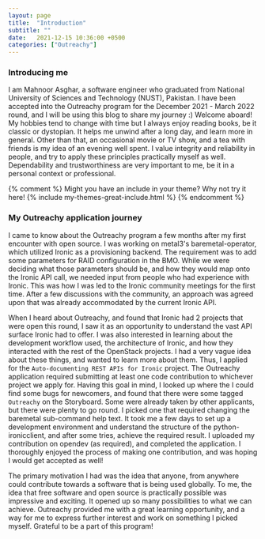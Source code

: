 ```yaml
---
layout: page
title:  "Introduction"
subtitle: ""
date:   2021-12-15 10:36:00 +0500
categories: ["Outreachy"]
---
```


<h3>Introducing me</h3>
I am Mahnoor Asghar, a software engineer who graduated from National University of Sciences and Technology (NUST), Pakistan. I have been accepted into the Outreachy program for the December 2021 - March 2022 round, and I will be using this blog to share my journey :) Welcome aboard!
My hobbies tend to change with time but I always enjoy reading books, be it classic or dystopian. It helps me unwind after a long day, and learn more in general. Other than that, an occasional movie or TV show, and a tea with friends is my idea of an evening well spent.
I value integrity and reliability in people, and try to apply these principles practically myself as well. Dependability and trustworthiness are very important to me, be it in a personal context or professional. 

{% comment %}
Might you have an include in your theme? Why not try it here!
{% include my-themes-great-include.html %}
{% endcomment %}


<h3>My Outreachy application journey</h3>
I came to know about the Outreachy program a few months after my first encounter with open source. I was working on metal3's baremetal-operator, which utilized Ironic as a provisioning backend. The requirement was to add some parameters for RAID configuration in the BMO. While we were deciding what those parameters should be, and how they would map onto the Ironic API call, we needed input from people who had experience with Ironic. This was how I was led to the Ironic community meetings for the first time. After a few discussions with the community, an approach was agreed upon that was already accommodated by the current Ironic API.

When I heard about Outreachy, and found that Ironic had 2 projects that were open this round, I saw it as an opportunity to understand the vast API surface Ironic had to offer. I was also interested in learning about the development workflow used, the architecture of Ironic, and how they interacted with the rest of the OpenStack projects. I had a very vague idea about these things, and wanted to learn more about them. Thus, I applied for the `Auto-documenting REST APIs for Ironic` project. The Outreachy application required submitting at least one code contribution to whichever project we apply for. Having this goal in mind, I looked up where the I could find some bugs for newcomers, and found that there were some tagged `Outreachy` on the Storyboard. Some were already taken by other applicants, but there were plenty to go round. I picked one that required changing the baremetal sub-command help text. It took me a few days to set up a development environment and understand the structure of the python-ironicclient, and after some tries, achieve the required result. I uploaded my contribution on opendev (as required), and completed the application. I thoroughly enjoyed the process of making one contribution, and was hoping I would get accepted as well!

The primary motivation I had was the idea that anyone, from anywhere could contribute towards a software that is being used globally. To me, the idea that free software and open source is practically possible was impressive and exciting. It opened up so many possibilities to what we can achieve. Outreachy provided me with a great learning opportunity, and a way for me to express further interest and work on something I picked myself. Grateful to be a part of this program!
